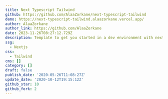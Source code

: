 ```yaml
---
title: Next Typescript Tailwind
github: https://github.com/AlaaZorkane/next-typescript-tailwind
demo: https://next-typescript-tailwind.alaazorkane.vercel.app/
author: AlaaZorkane
author_link: https://github.com/AlaaZorkane
date: 2023-11-26T08:27:12.729Z
description: Template to get you started in a dev environment with next/typescript/tailwind
ssg:
  - Nextjs
css:
  - Tailwind
cms: []
category: []
draft: false
publish_date: '2020-05-26T11:08:27Z'
update_date: '2020-10-12T19:15:12Z'
github_star: 10
github_fork: 2
---
```

